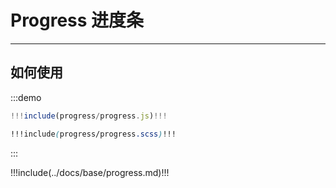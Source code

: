 # Progress 进度条

--------------

## 如何使用

:::demo
```jsx
!!!include(progress/progress.js)!!!
```
```scss
!!!include(progress/progress.scss)!!!
```
:::

!!!include(../docs/base/progress.md)!!!